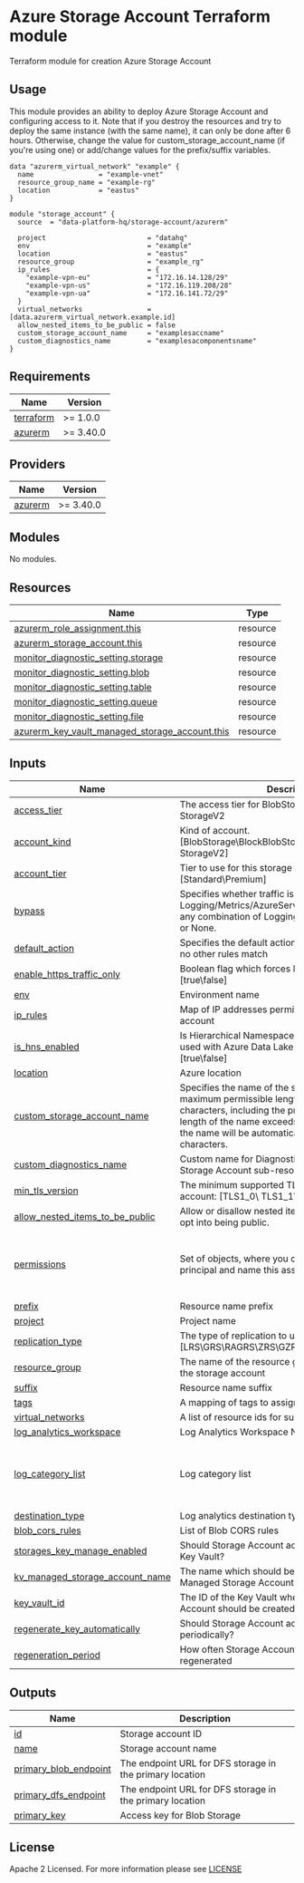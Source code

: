 # Azure Storage Account Terraform module
Terraform module for creation Azure Storage Account

## Usage
This module provides an ability to deploy Azure Storage Account and configuring access to it.
Note that if you destroy the resources and try to deploy the same instance (with the same name), it can only be done after 6 hours. Otherwise, change the value for custom_storage_account_name (if you're using one) or add/change values for the prefix/suffix variables.
```hcl
data "azurerm_virtual_network" "example" {
  name                = "example-vnet"
  resource_group_name = "example-rg"
  location            = "eastus"
}

module "storage_account" {
  source  = "data-platform-hq/storage-account/azurerm"

  project                         = "datahq"
  env                             = "example"
  location                        = "eastus"
  resource_group                  = "example_rg"
  ip_rules                        = {
    "example-vpn-eu"              = "172.16.14.128/29"
    "example-vpn-us"              = "172.16.119.208/28"
    "example-vpn-ua"              = "172.16.141.72/29"
  }
  virtual_networks                = [data.azurerm_virtual_network.example.id]
  allow_nested_items_to_be_public = false
  custom_storage_account_name     = "examplesaccname"
  custom_diagnostics_name         = "examplesacomponentsname"
}
```


<!-- BEGIN_TF_DOCS -->
## Requirements

| Name                                                                      | Version   |
|---------------------------------------------------------------------------|-----------|
| <a name="requirement_terraform"></a> [terraform](#requirement\_terraform) | >= 1.0.0  |
| <a name="requirement_azurerm"></a> [azurerm](#requirement\_azurerm)       | >= 3.40.0 |

## Providers

| Name                                                          | Version   |
|---------------------------------------------------------------|-----------|
| <a name="provider_azurerm"></a> [azurerm](#provider\_azurerm) | >= 3.40.0 |

## Modules

No modules.

## Resources

| Name                                                                                                                                                                | Type     |
|---------------------------------------------------------------------------------------------------------------------------------------------------------------------|----------|
| [azurerm_role_assignment.this](https://registry.terraform.io/providers/hashicorp/azurerm/latest/docs/resources/role_assignment)                                     | resource |
| [azurerm_storage_account.this](https://registry.terraform.io/providers/hashicorp/azurerm/latest/docs/resources/storage_account)                                     | resource |
| [monitor_diagnostic_setting.storage](https://registry.terraform.io/providers/hashicorp/azurerm/latest/docs/resources/monitor_diagnostic_setting)                    | resource |
| [monitor_diagnostic_setting.blob](https://registry.terraform.io/providers/hashicorp/azurerm/latest/docs/resources/monitor_diagnostic_setting)                       | resource |
| [monitor_diagnostic_setting.table](https://registry.terraform.io/providers/hashicorp/azurerm/latest/docs/resources/monitor_diagnostic_setting)                      | resource |
| [monitor_diagnostic_setting.queue](https://registry.terraform.io/providers/hashicorp/azurerm/latest/docs/resources/monitor_diagnostic_setting)                      | resource |
| [monitor_diagnostic_setting.file](https://registry.terraform.io/providers/hashicorp/azurerm/latest/docs/resources/monitor_diagnostic_setting)                       | resource |
| [azurerm_key_vault_managed_storage_account.this](https://registry.terraform.io/providers/hashicorp/azurerm/3.62.1/docs/resources/key_vault_managed_storage_account) | resource |

## Inputs

| Name                                                                                                                                      | Description                                                                                                                                                                                                                                                         | Type                                                                                                                 | Default                                                                             | Required |
|-------------------------------------------------------------------------------------------------------------------------------------------|---------------------------------------------------------------------------------------------------------------------------------------------------------------------------------------------------------------------------------------------------------------------|----------------------------------------------------------------------------------------------------------------------|-------------------------------------------------------------------------------------|:--------:|
| <a name="input_access_tier"></a> [access\_tier](#input\_access\_tier)                                                                     | The access tier for BlobStorage, FileStorage and StorageV2                                                                                                                                                                                                          | `string`                                                                                                             | `"Hot"`                                                                             |    no    |
| <a name="input_account_kind"></a> [account\_kind](#input\_account\_kind)                                                                  | Kind of account. [BlobStorage\BlockBlobStorage\FileStorage\Storage\ StorageV2]                                                                                                                                                                                      | `string`                                                                                                             | `"StorageV2"`                                                                       |    no    |
| <a name="input_account_tier"></a> [account\_tier](#input\_account\_tier)                                                                  | Tier to use for this storage account: [Standard\Premium]                                                                                                                                                                                                            | `string`                                                                                                             | `"Standard"`                                                                        |    no    |
| <a name="input_bypass"></a> [bypass](#input\_bypass)                                                                                      | Specifies whether traffic is bypassed for Logging/Metrics/AzureServices. Valid options are any combination of Logging, Metrics, AzureServices, or None.                                                                                                             | `set(string)`                                                                                                        | <pre>[<br>  "AzureServices"<br>]</pre>                                              |    no    |
| <a name="input_default_action"></a> [default\_action](#input\_default\_action)                                                            | Specifies the default action of allow or deny when no other rules match                                                                                                                                                                                             | `string`                                                                                                             | `"Deny"`                                                                            |    no    |
| <a name="input_enable_https_traffic_only"></a> [enable\_https\_traffic\_only](#input\_enable\_https\_traffic\_only)                       | Boolean flag which forces HTTPS if enabled: [true\false]                                                                                                                                                                                                            | `bool`                                                                                                               | `true`                                                                              |    no    |
| <a name="input_env"></a> [env](#input\_env)                                                                                               | Environment name                                                                                                                                                                                                                                                    | `string`                                                                                                             | n/a                                                                                 |   yes    |
| <a name="input_ip_rules"></a> [ip\_rules](#input\_ip\_rules)                                                                              | Map of IP addresses permitted to access storage account                                                                                                                                                                                                             | `map(string)`                                                                                                        | `null`                                                                              |    no    |
| <a name="input_is_hns_enabled"></a> [is\_hns\_enabled](#input\_is\_hns\_enabled)                                                          | Is Hierarchical Namespace enabled? This can be used with Azure Data Lake Storage Gen 2: [true\false]                                                                                                                                                                | `bool`                                                                                                               | `true`                                                                              |    no    |
| <a name="input_location"></a> [location](#input\_location)                                                                                | Azure location                                                                                                                                                                                                                                                      | `string`                                                                                                             | n/a                                                                                 |   yes    |
| <a name="input_custom_storage_account_name"></a> [custom\_storage\_account\_name](#input\_custom\_storage\_account\_name)                 | Specifies the name of the storage account. The maximum permissible length of the name is 24 characters, including the prefix and suffix. If the total length of the name exceeds the permissible length, the name will be automatically shortened to 24 characters. | `string`                                                                                                             | `null`                                                                              |    no    |
| <a name="input_custom_diagnostics_name"></a> [custom\_diagnostics\_name](#input\_custom\_diagnostics\_name)                               | Custom name for Diagnostic Settings that monitors Storage Account sub-resources                                                                                                                                                                                     | `string`                                                                                                             | `null`                                                                              |    no    |
| <a name="input_min_tls_version"></a> [min\_tls\_version](#input\_min\_tls\_version)                                                       | The minimum supported TLS version for the storage account: [TLS1\_0\ TLS1\_1\ TLS1\_2]                                                                                                                                                                              | `string`                                                                                                             | `"TLS1_2"`                                                                          |    no    |
| <a name="input_allow_nested_items_to_be_public"></a> [allow\_nested\_items\_to\_be\_public](#input\_allow\_nested\_items\_to\_be\_public) | Allow or disallow nested items within this Account to opt into being public.                                                                                                                                                                                        | `bool`                                                                                                               | `true`                                                                              |    no    |
| <a name="input_permissions"></a> [permissions](#input\_permissions)                                                                       | Set of objects, where you can assign role to certain principal and name this assignment.                                                                                                                                                                            | <pre> set(object({ <br>    name      = string <br>    object_id = string <br>    role      = string <br>  })) </pre> | `[]`                                                                                |    no    |
| <a name="input_prefix"></a> [prefix](#input\_prefix)                                                                                      | Resource name prefix                                                                                                                                                                                                                                                | `string`                                                                                                             | `""`                                                                                |    no    |
| <a name="input_project"></a> [project](#input\_project)                                                                                   | Project name                                                                                                                                                                                                                                                        | `string`                                                                                                             | n/a                                                                                 |   yes    |
| <a name="input_replication_type"></a> [replication\_type](#input\_replication\_type)                                                      | The type of replication to use: [LRS\GRS\RAGRS\ZRS\GZRS\RAGZRS]                                                                                                                                                                                                     | `string`                                                                                                             | `"GRS"`                                                                             |    no    |
| <a name="input_resource_group"></a> [resource\_group](#input\_resource\_group)                                                            | The name of the resource group in which to create the storage account                                                                                                                                                                                               | `string`                                                                                                             | n/a                                                                                 |   yes    |
| <a name="input_suffix"></a> [suffix](#input\_suffix)                                                                                      | Resource name suffix                                                                                                                                                                                                                                                | `string`                                                                                                             | `""`                                                                                |    no    |
| <a name="input_tags"></a> [tags](#input\_tags)                                                                                            | A mapping of tags to assign to the resource                                                                                                                                                                                                                         | `map(any)`                                                                                                           | `{}`                                                                                |    no    |
| <a name="input_virtual_networks"></a> [virtual\_networks](#input\_virtual\_networks)                                                      | A list of resource ids for subnets                                                                                                                                                                                                                                  | `list(string)`                                                                                                       | `null`                                                                              |    no    |
| <a name="input_log_analytics_workspace"></a> [log_analytics\_workspace](#input\_log\_analytics\_workspace)                                | Log Analytics Workspace Name to ID map                                                                                                                                                                                                                              | `map(string)`                                                                                                        | `{}`                                                                                |    no    |
| <a name="input_log_category_list"></a> [log\_category\_list](#input\_log\_category_list)                                                  | Log category list                                                                                                                                                                                                                                                   | `list(string)`                                                                                                       | <pre> [ <br> "StorageRead", <br> "StorageWrite", <br> "StorageDelete" <br> ] </pre> |    no    |
| <a name="input_destination_type"></a> [destination\_type](#input\_destination\_type)                                                      | Log analytics destination type                                                                                                                                                                                                                                      | `string`                                                                                                             | `Dedicated`                                                                         |    no    |
| <a name="input_blob_cors_rules"></a> [blob\_cors\_rules](#input\_blob\_cors\_rules)                                                       | List of Blob CORS rules                                                                                                                                                                                                                                             | `list(object({}))`                                                                                                   | `[]`                                                                                |    no    |
| <a name="input_storages_key_manage_enabled"></a> [storages\_key\_manage\_enabled](#input\_storages\_key\_manage\_enabled)                 | Should Storage Account access key be managed by Key Vault?                                                                                                                                                                                                          | `bool`                                                                                                               | `true`                                                                              |    no    |
| <a name="input_kv_managed_storage_account_name"></a> [kv\_managed\_storage\_account\_name](#input\_kv\_managed\_storage\_account\_name)   | The name which should be used for this Key Vault Managed Storage Account                                                                                                                                                                                            | `string`                                                                                                             | `""`                                                                                |    no    |
| <a name="input_key_vault_id"></a> [key\_vault\_id](#input\_key\_vault\_id)                                                                | The ID of the Key Vault where the Managed Storage Account should be created                                                                                                                                                                                         | `string`                                                                                                             | `""`                                                                                |    no    |
| <a name="input_regenerate_key_automatically"></a> [regenerate\_key\_automatically](#input\_regenerate\_key\_automatically)                | Should Storage Account access key be regenerated periodically?                                                                                                                                                                                                      | `bool`                                                                                                               | `true`                                                                              |    no    |
| <a name="input_regeneration_period"></a> [regeneration\_period](#input\_regeneration\_period)                                             | How often Storage Account access key should be regenerated                                                                                                                                                                                                          | `string`                                                                                                             | `"P1D"`                                                                             |    no    |

## Outputs

| Name                                                                                                    | Description                                              |
|---------------------------------------------------------------------------------------------------------|----------------------------------------------------------|
| <a name="output_id"></a> [id](#output\_id)                                                              | Storage account ID                                       |
| <a name="output_name"></a> [name](#output\_name)                                                        | Storage account name                                     |
| <a name="output_primary_blob_endpoint"></a> [primary\_blob\_endpoint](#output\_primary\_blob\_endpoint) | The endpoint URL for DFS storage in the primary location |
| <a name="output_primary_dfs_endpoint"></a> [primary\_dfs\_endpoint](#output\_primary\_dfs\_endpoint)    | The endpoint URL for DFS storage in the primary location |
| <a name="output_primary_key"></a> [primary\_key](#output\_primary\_key)                                 | Access key for Blob Storage                              |
<!-- END_TF_DOCS -->

## License

Apache 2 Licensed. For more information please see [LICENSE](https://github.com/data-platform-hq/terraform-azurerm-storage-account/tree/main/LICENSE)

